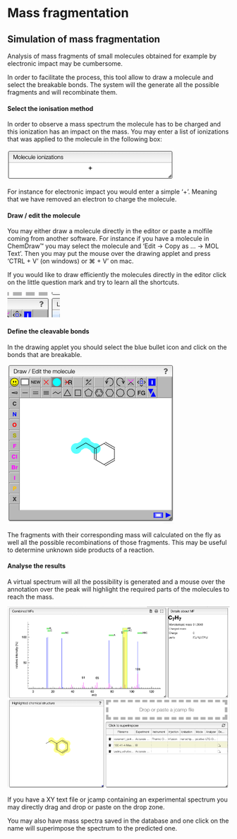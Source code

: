 # Mass fragmentation

## Simulation of mass fragmentation

Analysis of mass fragments of small molecules obtained for example by electronic impact may be cumbersome.

In order to facilitate the process, this tool allow to draw a molecule and select the breakable bonds. The system will the generate all the possible fragments and will recombinate them.

#### Select the ionisation method

In order to observe a mass spectrum the molecule has to be charged and this ionization has an impact on the mass. You may enter a list of ionizations that was applied to the molecule in the following box:

![image](images/ionizations.png) 


For instance for electronic impact you would enter a simple ‘+’. Meaning that we have removed an electron to charge the molecule.

#### Draw / edit the molecule

You may either draw a molecule directly in the editor or paste a molfile coming from another software. For instance if you have a molecule in ChemDraw™ you may select the molecule and ‘Edit -&gt; Copy as … -&gt; MOL Text’. Then you may put the mouse over the drawing applet and press ‘CTRL + V’ \(on windows\) or ⌘ + V’ on mac.

If you would like to draw efficiently the molecules directly in the editor click on the little question mark and try to learn all the shortcuts.

![image](images/jsme-help.png) 


#### Define the cleavable bonds

In the drawing applet you should select the blue bullet icon and click on the bonds that are breakable.

![image](images/break.png) 

The fragments with their corresponding mass will calculated on the fly as well all the possible recombinations of those fragments. This may be useful to determine unknown side products of a reaction.

#### Analyse the results

A virtual spectrum will all the possibility is generated and a mouse over the annotation over the peak will highlight the required parts of the molecules to reach the mass.

![image](images/analyze.png) 


If you have a XY text file or jcamp containing an experimental spectrum you may directly drag and drop or paste on the drop zone.

You may also have mass spectra saved in the database and one click on the name will superimpose the spectrum to the predicted one.
